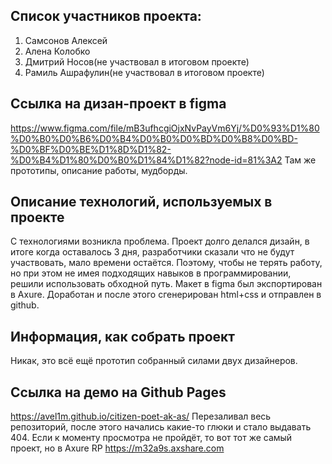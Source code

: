 ## Список участников проекта:
1. Самсонов Алексей
2. Алена Колобко
3. Дмитрий Носов(не участвовал в итоговом проекте)
4. Рамиль Ашрафулин(не участвовал в итоговом проекте)

## Ссылка на дизан-проект в figma
https://www.figma.com/file/mB3ufhcgiOjxNvPayVm6Yj/%D0%93%D1%80%D0%B0%D0%B6%D0%B4%D0%B0%D0%BD%D0%B8%D0%BD-%D0%BF%D0%BE%D1%8D%D1%82-%D0%B4%D1%80%D0%B0%D1%84%D1%82?node-id=81%3A2
Там же прототипы, описание работы, мудборды.

## Описание технологий, используемых в проекте
С технологиями возникла проблема. Проект долго делался дизайн, в итоге когда оставалось 3 дня, разработчики сказали что не будут участвовать, мало времени остаётся. Поэтому, чтобы не терять работу, но при этом не имея подходящих навыков в программировании, решили использовать обходной путь. Макет в figma был экспортирован в Axure. Доработан и после этого сгенерирован html+css и отправлен в github.

## Информация, как собрать проект
Никак, это всё ещё прототип собранный силами двух дизайнеров.

## Ссылка на демо на Github Pages
https://avel1m.github.io/citizen-poet-ak-as/
Перезаливал весь репозиторий, после этого начались какие-то глюки и стало выдавать 404. Если к моменту просмотра не пройдёт, то вот тот же самый проект, но в Axure RP https://m32a9s.axshare.com
